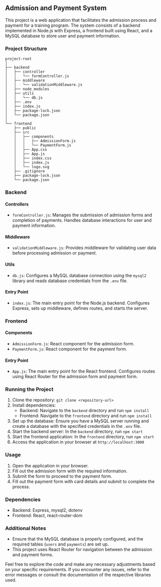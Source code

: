 
## Admission and Payment System

This project is a web application that facilitates the admission process and payment for a training program. The system consists of a backend implemented in Node.js with Express, a frontend built using React, and a MySQL database to store user and payment information.

### Project Structure

```
project-root
│
├── backend
│   ├── controller
│   │   └── formController.js
│   ├── middleware
│   │   └── validationMiddleware.js
│   ├── node_modules
│   ├── utils
│   │   └── db.js
│   ├── .env
│   ├── index.js
│   ├── package-lock.json
│   └── package.json
│
└── frontend
    ├── public
    ├── src
    │   ├── components
    │   │   ├── AdmissionForm.js
    │   │   └── PaymentForm.js
    │   ├── App.css
    │   ├── App.js
    │   ├── index.css
    │   ├── index.js
    │   └── logo.svg
    ├── .gitignore
    ├── package-lock.json
    └── package.json
```

### Backend

#### Controllers

- `formController.js`: Manages the submission of admission forms and completion of payments. Handles database interactions for user and payment information.

#### Middleware

- `validationMiddleware.js`: Provides middleware for validating user data before processing admission or payment.

#### Utils

- `db.js`: Configures a MySQL database connection using the `mysql2` library and reads database credentials from the `.env` file.

#### Entry Point

- `index.js`: The main entry point for the Node.js backend. Configures Express, sets up middleware, defines routes, and starts the server.

### Frontend

#### Components

- `AdmissionForm.js`: React component for the admission form.
- `PaymentForm.js`: React component for the payment form.

#### Entry Point

- `App.js`: The main entry point for the React frontend. Configures routes using React Router for the admission form and payment form.

### Running the Project

1. Clone the repository: `git clone <repository-url>`
2. Install dependencies:
   - Backend: Navigate to the `backend` directory and run `npm install`
   - Frontend: Navigate to the `frontend` directory and run `npm install`
3. Set up the database: Ensure you have a MySQL server running and create a database with the specified credentials in the `.env` file.
4. Start the backend server: In the `backend` directory, run `npm start`
5. Start the frontend application: In the `frontend` directory, run `npm start`
6. Access the application in your browser at `http://localhost:3000`

### Usage

1. Open the application in your browser.
2. Fill out the admission form with the required information.
3. Submit the form to proceed to the payment form.
4. Fill out the payment form with card details and submit to complete the process.

### Dependencies

- Backend: Express, mysql2, dotenv
- Frontend: React, react-router-dom

### Additional Notes

- Ensure that the MySQL database is properly configured, and the required tables (`users` and `payments`) are set up.
- This project uses React Router for navigation between the admission and payment forms.

Feel free to explore the code and make any necessary adjustments based on your specific requirements. If you encounter any issues, refer to the error messages or consult the documentation of the respective libraries used.

